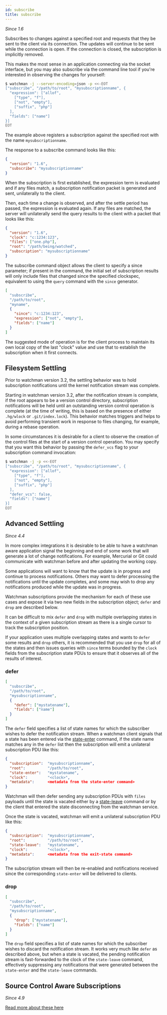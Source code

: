 ```yaml
---
id: subscribe
title: subscribe
---
```


_Since 1.6_

Subscribes to changes against a specified root and requests that they be sent
to the client via its connection. The updates will continue to be sent while
the connection is open. If the connection is closed, the subscription is
implicitly removed.

This makes the most sense in an application connecting via the socket
interface, but you may also subscribe via the command line tool if you're
interested in observing the changes for yourself:

```bash
$ watchman -j --server-encoding=json -p <<-EOT
["subscribe", "/path/to/root", "mysubscriptionname", {
  "expression": ["allof",
    ["type", "f"],
    ["not", "empty"],
    ["suffix", "php"]
  ],
  "fields": ["name"]
}]
EOT
```

The example above registers a subscription against the specified root with the
name `mysubscriptionname`.

The response to a subscribe command looks like this:

```json
{
  "version": "1.6",
  "subscribe": "mysubscriptionname"
}
```

When the subscription is first established, the expression term is evaluated
and if any files match, a subscription notification packet is generated and
sent, unilaterally to the client.

Then, each time a change is observed, and after the settle period has passed,
the expression is evaluated again. If any files are matched, the server will
unilaterally send the query results to the client with a packet that looks
like this:

```json
{
  "version": "1.6",
  "clock": "c:1234:123",
  "files": ["one.php"],
  "root": "/path/being/watched",
  "subscription": "mysubscriptionname"
}
```

The subscribe command object allows the client to specify a since parameter;
if present in the command, the initial set of subscription results will only
include files that changed since the specified clockspec, equivalent to using
the `query` command with the `since` generator.

```json
[
  "subscribe",
  "/path/to/root",
  "myname",
  {
    "since": "c:1234:123",
    "expression": ["not", "empty"],
    "fields": ["name"]
  }
]
```

The suggested mode of operation is for the client process to maintain its own
local copy of the last "clock" value and use that to establish the
subscription when it first connects.

## Filesystem Settling

Prior to watchman version 3.2, the settling behavior was to hold subscription
notifications until the kernel notification stream was complete.

Starting in watchman version 3.2, after the notification stream is complete,
if the root appears to be a version control directory, subscription
notifications will be held until an outstanding version control operation is
complete (at the time of writing, this is based on the presence of either
`.hg/wlock` or `.git/index.lock`). This behavior matches triggers and helps to
avoid performing transient work in response to files changing, for example,
during a rebase operation.

In some circumstances it is desirable for a client to observe the creation of
the control files at the start of a version control operation. You may specify
that you want this behavior by passing the `defer_vcs` flag to your
subscription command invocation:

```bash
$ watchman -j -p <<-EOT
["subscribe", "/path/to/root", "mysubscriptionname", {
  "expression": ["allof",
    ["type", "f"],
    ["not", "empty"],
    ["suffix", "php"]
  ],
  "defer_vcs": false,
  "fields": ["name"]
}]
EOT
```

## Advanced Settling

_Since 4.4_

In more complex integrations it is desirable to be able to have a watchman
aware application signal the beginning and end of some work that will generate
a lot of change notifications. For example, Mercurial or Git could communicate
with watchman before and after updating the working copy.

Some applications will want to know that the update is in progress and
continue to process notifications. Others may want to defer processing the
notifications until the update completes, and some may wish to drop any
notifications produced while the update was in progress.

Watchman subscriptions provide the mechanism for each of these use cases and
expose it via two new fields in the subscription object; `defer` and `drop`
are described below.

It can be difficult to mix `defer` and `drop` with multiple overlapping states
in the context of a given subscription stream as there is a single cursor to
track the subscription position.

If your application uses multiple overlapping states and wants to `defer` some
results and `drop` others, it is recommended that you use `drop` for all of
the states and then issues queries with `since` terms bounded by the `clock`
fields from the subscription state PDUs to ensure that it observes all of the
results of interest.

### defer

```json
[
  "subscribe",
  "/path/to/root",
  "mysubscriptionname",
  {
    "defer": ["mystatename"],
    "fields": ["name"]
  }
]
```

The `defer` field specifies a list of state names for which the subscriber
wishes to defer the notification stream. When a watchman client signals that a
state has been entered via the [state-enter](state-enter) command, if the
state name matches any in the `defer` list then the subscription will emit a
unilateral subscription PDU like this:

```json
{
  "subscription":  "mysubscriptionname",
  "root":          "/path/to/root",
  "state-enter":   "mystatename",
  "clock":         "<clock>",
  "metadata":      <metadata from the state-enter command>
}
```

Watchman will then defer sending any subscription PDUs with `files` payloads
until the state is vacated either by a [state-leave](state-leave) command or
by the client that entered the state disconnecting from the watchman service.

Once the state is vacated, watchman will emit a unilateral subscription PDU
like this:

```json
{
  "subscription":  "mysubscriptionname",
  "root":          "/path/to/root",
  "state-leave":   "mystatename",
  "clock":         "<clock>",
  "metadata":      <metadata from the exit-state command>
}
```

The subscription stream will then be re-enabled and notifications received
since the corresponding `state-enter` will be delivered to clients.

### drop

```json
[
  "subscribe",
  "/path/to/root",
  "mysubscriptionname",
  {
    "drop": ["mystatename"],
    "fields": ["name"]
  }
]
```

The `drop` field specifies a list of state names for which the subscriber
wishes to discard the notification stream. It works very much like `defer` as
described above, but when a state is vacated, the pending notification stream
is fast-forwarded to the clock of the `state-leave` command, effectively
suppressing any notifications that were generated between the `state-enter`
and the `state-leave` commands.

## Source Control Aware Subscriptions

_Since 4.9_

[Read more about these here](scm-query)
